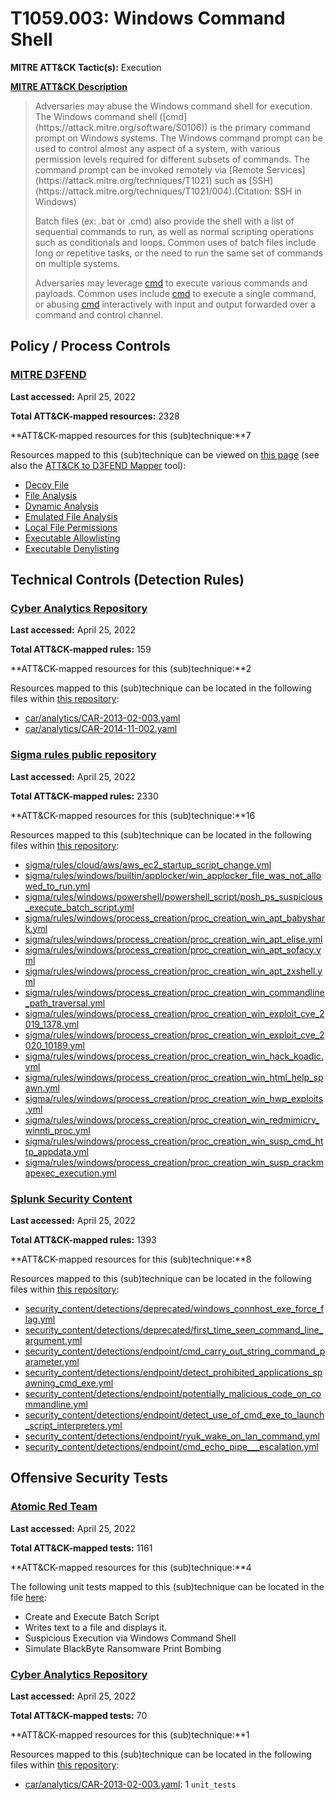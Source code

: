 # T1059.003: Windows Command Shell
**MITRE ATT&CK Tactic(s):** Execution

**[MITRE ATT&CK Description](https://attack.mitre.org/techniques/T1059/003)**
<blockquote>Adversaries may abuse the Windows command shell for execution. The Windows command shell ([cmd](https://attack.mitre.org/software/S0106)) is the primary command prompt on Windows systems. The Windows command prompt can be used to control almost any aspect of a system, with various permission levels required for different subsets of commands. The command prompt can be invoked remotely via [Remote Services](https://attack.mitre.org/techniques/T1021) such as [SSH](https://attack.mitre.org/techniques/T1021/004).(Citation: SSH in Windows)

Batch files (ex: .bat or .cmd) also provide the shell with a list of sequential commands to run, as well as normal scripting operations such as conditionals and loops. Common uses of batch files include long or repetitive tasks, or the need to run the same set of commands on multiple systems.

Adversaries may leverage [cmd](https://attack.mitre.org/software/S0106) to execute various commands and payloads. Common uses include [cmd](https://attack.mitre.org/software/S0106) to execute a single command, or abusing [cmd](https://attack.mitre.org/software/S0106) interactively with input and output forwarded over a command and control channel.</blockquote>
## Policy / Process Controls
### [MITRE D3FEND](https://d3fend.mitre.org/)
**Last accessed:** April 25, 2022

**Total ATT&CK-mapped resources:** 2328

**ATT&CK-mapped resources for this (sub)technique:**7

Resources mapped to this (sub)technique can be viewed on [this page](https://d3fend.mitre.org/) (see also the [ATT&CK to D3FEND Mapper](https://d3fend.mitre.org/tools/attack-mapper) tool):

* [Decoy File](https://d3fend.mitre.org/techniques/d3f:DecoyFile)
* [File Analysis](https://d3fend.mitre.org/techniques/d3f:FileAnalysis)
* [Dynamic Analysis](https://d3fend.mitre.org/techniques/d3f:DynamicAnalysis)
* [Emulated File Analysis](https://d3fend.mitre.org/techniques/d3f:EmulatedFileAnalysis)
* [Local File Permissions](https://d3fend.mitre.org/techniques/d3f:LocalFilePermissions)
* [Executable Allowlisting](https://d3fend.mitre.org/techniques/d3f:ExecutableAllowlisting)
* [Executable Denylisting](https://d3fend.mitre.org/techniques/d3f:ExecutableDenylisting)

## Technical Controls (Detection Rules)
### [Cyber Analytics Repository](https://car.mitre.org)
**Last accessed:** April 25, 2022

**Total ATT&CK-mapped rules:** 159

**ATT&CK-mapped resources for this (sub)technique:**2

Resources mapped to this (sub)technique can be located in the following files within [this repository](https://github.com/mitre-attack/car/blob/master/analytics):

* [car/analytics/CAR-2013-02-003.yaml](https://github.com/mitre-attack/car/blob/master/analytics/CAR-2013-02-003.yaml)
* [car/analytics/CAR-2014-11-002.yaml](https://github.com/mitre-attack/car/blob/master/analytics/CAR-2014-11-002.yaml)

### [Sigma rules public repository](https://github.com/SigmaHQ/sigma)
**Last accessed:** April 25, 2022

**Total ATT&CK-mapped rules:** 2330

**ATT&CK-mapped resources for this (sub)technique:**16

Resources mapped to this (sub)technique can be located in the following files within [this repository](https://github.com/SigmaHQ/sigma/tree/master/rules):

* [sigma/rules/cloud/aws/aws_ec2_startup_script_change.yml](https://github.com/SigmaHQ/sigma/blob/master/rules/cloud/aws/aws_ec2_startup_script_change.yml)
* [sigma/rules/windows/builtin/applocker/win_applocker_file_was_not_allowed_to_run.yml](https://github.com/SigmaHQ/sigma/blob/master/rules/windows/builtin/applocker/win_applocker_file_was_not_allowed_to_run.yml)
* [sigma/rules/windows/powershell/powershell_script/posh_ps_suspicious_execute_batch_script.yml](https://github.com/SigmaHQ/sigma/blob/master/rules/windows/powershell/powershell_script/posh_ps_suspicious_execute_batch_script.yml)
* [sigma/rules/windows/process_creation/proc_creation_win_apt_babyshark.yml](https://github.com/SigmaHQ/sigma/blob/master/rules/windows/process_creation/proc_creation_win_apt_babyshark.yml)
* [sigma/rules/windows/process_creation/proc_creation_win_apt_elise.yml](https://github.com/SigmaHQ/sigma/blob/master/rules/windows/process_creation/proc_creation_win_apt_elise.yml)
* [sigma/rules/windows/process_creation/proc_creation_win_apt_sofacy.yml](https://github.com/SigmaHQ/sigma/blob/master/rules/windows/process_creation/proc_creation_win_apt_sofacy.yml)
* [sigma/rules/windows/process_creation/proc_creation_win_apt_zxshell.yml](https://github.com/SigmaHQ/sigma/blob/master/rules/windows/process_creation/proc_creation_win_apt_zxshell.yml)
* [sigma/rules/windows/process_creation/proc_creation_win_commandline_path_traversal.yml](https://github.com/SigmaHQ/sigma/blob/master/rules/windows/process_creation/proc_creation_win_commandline_path_traversal.yml)
* [sigma/rules/windows/process_creation/proc_creation_win_exploit_cve_2019_1378.yml](https://github.com/SigmaHQ/sigma/blob/master/rules/windows/process_creation/proc_creation_win_exploit_cve_2019_1378.yml)
* [sigma/rules/windows/process_creation/proc_creation_win_exploit_cve_2020_10189.yml](https://github.com/SigmaHQ/sigma/blob/master/rules/windows/process_creation/proc_creation_win_exploit_cve_2020_10189.yml)
* [sigma/rules/windows/process_creation/proc_creation_win_hack_koadic.yml](https://github.com/SigmaHQ/sigma/blob/master/rules/windows/process_creation/proc_creation_win_hack_koadic.yml)
* [sigma/rules/windows/process_creation/proc_creation_win_html_help_spawn.yml](https://github.com/SigmaHQ/sigma/blob/master/rules/windows/process_creation/proc_creation_win_html_help_spawn.yml)
* [sigma/rules/windows/process_creation/proc_creation_win_hwp_exploits.yml](https://github.com/SigmaHQ/sigma/blob/master/rules/windows/process_creation/proc_creation_win_hwp_exploits.yml)
* [sigma/rules/windows/process_creation/proc_creation_win_redmimicry_winnti_proc.yml](https://github.com/SigmaHQ/sigma/blob/master/rules/windows/process_creation/proc_creation_win_redmimicry_winnti_proc.yml)
* [sigma/rules/windows/process_creation/proc_creation_win_susp_cmd_http_appdata.yml](https://github.com/SigmaHQ/sigma/blob/master/rules/windows/process_creation/proc_creation_win_susp_cmd_http_appdata.yml)
* [sigma/rules/windows/process_creation/proc_creation_win_susp_crackmapexec_execution.yml](https://github.com/SigmaHQ/sigma/blob/master/rules/windows/process_creation/proc_creation_win_susp_crackmapexec_execution.yml)

### [Splunk Security Content](https://github.com/splunk/security_content)
**Last accessed:** April 25, 2022

**Total ATT&CK-mapped rules:** 1393

**ATT&CK-mapped resources for this (sub)technique:**8

Resources mapped to this (sub)technique can be located in the following files within [this repository](https://github.com/splunk/security_content/tree/develop/detections):

* [security_content/detections/deprecated/windows_connhost_exe_force_flag.yml](https://github.com/splunk/security_content/blob/develop/detections/deprecated/windows_connhost_exe_force_flag.yml)
* [security_content/detections/deprecated/first_time_seen_command_line_argument.yml](https://github.com/splunk/security_content/blob/develop/detections/deprecated/first_time_seen_command_line_argument.yml)
* [security_content/detections/endpoint/cmd_carry_out_string_command_parameter.yml](https://github.com/splunk/security_content/blob/develop/detections/endpoint/cmd_carry_out_string_command_parameter.yml)
* [security_content/detections/endpoint/detect_prohibited_applications_spawning_cmd_exe.yml](https://github.com/splunk/security_content/blob/develop/detections/endpoint/detect_prohibited_applications_spawning_cmd_exe.yml)
* [security_content/detections/endpoint/potentially_malicious_code_on_commandline.yml](https://github.com/splunk/security_content/blob/develop/detections/endpoint/potentially_malicious_code_on_commandline.yml)
* [security_content/detections/endpoint/detect_use_of_cmd_exe_to_launch_script_interpreters.yml](https://github.com/splunk/security_content/blob/develop/detections/endpoint/detect_use_of_cmd_exe_to_launch_script_interpreters.yml)
* [security_content/detections/endpoint/ryuk_wake_on_lan_command.yml](https://github.com/splunk/security_content/blob/develop/detections/endpoint/ryuk_wake_on_lan_command.yml)
* [security_content/detections/endpoint/cmd_echo_pipe___escalation.yml](https://github.com/splunk/security_content/blob/develop/detections/endpoint/cmd_echo_pipe___escalation.yml)


## Offensive Security Tests
### [Atomic Red Team](https://github.com/redcanaryco/atomic-red-team)
**Last accessed:** April 25, 2022

**Total ATT&CK-mapped tests:** 1161

**ATT&CK-mapped resources for this (sub)technique:**4

The following unit tests mapped to this (sub)technique can be located in the file [here](https://github.com/redcanaryco/atomic-red-team/tree/master/atomics/T1059.003/T1059.003.yaml):

* Create and Execute Batch Script
* Writes text to a file and displays it.
* Suspicious Execution via Windows Command Shell
* Simulate BlackByte Ransomware Print Bombing

### [Cyber Analytics Repository](https://car.mitre.org)
**Last accessed:** April 25, 2022

**Total ATT&CK-mapped tests:** 70

**ATT&CK-mapped resources for this (sub)technique:**1

Resources mapped to this (sub)technique can be located in the following files within [this repository](https://github.com/mitre-attack/car/blob/master/analytics):

* [car/analytics/CAR-2013-02-003.yaml](https://github.com/mitre-attack/car/blob/master/analytics/CAR-2013-02-003.yaml): 1 <code>unit_tests</code>

